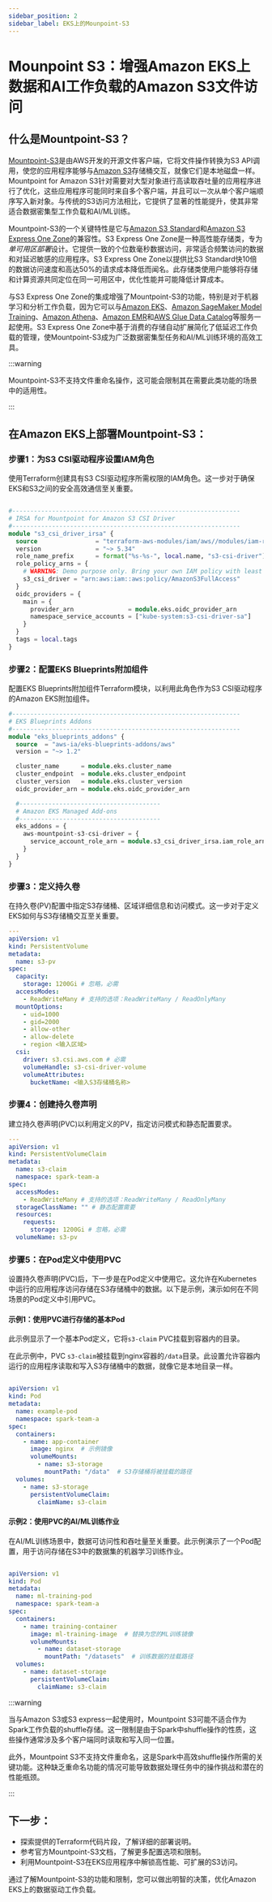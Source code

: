 ```yaml
---
sidebar_position: 2
sidebar_label: EKS上的Mounpoint-S3
---
```


# Mounpoint S3：增强Amazon EKS上数据和AI工作负载的Amazon S3文件访问

## 什么是Mountpoint-S3？

[Mountpoint-S3](https://github.com/awslabs/mountpoint-s3)是由AWS开发的开源文件客户端，它将文件操作转换为S3 API调用，使您的应用程序能够与[Amazon S3](https://aws.amazon.com/s3/)存储桶交互，就像它们是本地磁盘一样。Mountpoint for Amazon S3针对需要对大型对象进行高读取吞吐量的应用程序进行了优化，这些应用程序可能同时来自多个客户端，并且可以一次从单个客户端顺序写入新对象。与传统的S3访问方法相比，它提供了显著的性能提升，使其非常适合数据密集型工作负载和AI/ML训练。

Mountpoint-S3的一个关键特性是它与[Amazon S3 Standard](https://aws.amazon.com/s3/storage-classes/)和[Amazon S3 Express One Zone](https://aws.amazon.com/s3/storage-classes/)的兼容性。S3 Express One Zone是一种高性能存储类，专为*单可用区部署*设计。它提供一致的个位数毫秒数据访问，非常适合频繁访问的数据和对延迟敏感的应用程序。S3 Express One Zone以提供比S3 Standard快10倍的数据访问速度和高达50%的请求成本降低而闻名。此存储类使用户能够将存储和计算资源共同定位在同一可用区中，优化性能并可能降低计算成本。

与S3 Express One Zone的集成增强了Mountpoint-S3的功能，特别是对于机器学习和分析工作负载，因为它可以与[Amazon EKS](https://aws.amazon.com/eks/)、[Amazon SageMaker Model Training](https://aws.amazon.com/sagemaker/train/)、[Amazon Athena](https://aws.amazon.com/athena/)、[Amazon EMR](https://aws.amazon.com/emr/)和[AWS Glue Data Catalog](https://docs.aws.amazon.com/prescriptive-guidance/latest/serverless-etl-aws-glue/aws-glue-data-catalog.html)等服务一起使用。S3 Express One Zone中基于消费的存储自动扩展简化了低延迟工作负载的管理，使Mountpoint-S3成为广泛数据密集型任务和AI/ML训练环境的高效工具。


:::warning

Mountpoint-S3不支持文件重命名操作，这可能会限制其在需要此类功能的场景中的适用性。

:::


## 在Amazon EKS上部署Mountpoint-S3：

### 步骤1：为S3 CSI驱动程序设置IAM角色

使用Terraform创建具有S3 CSI驱动程序所需权限的IAM角色。这一步对于确保EKS和S3之间的安全高效通信至关重要。

```terraform

#---------------------------------------------------------------
# IRSA for Mountpoint for Amazon S3 CSI Driver
#---------------------------------------------------------------
module "s3_csi_driver_irsa" {
  source                = "terraform-aws-modules/iam/aws//modules/iam-role-for-service-accounts-eks"
  version               = "~> 5.34"
  role_name_prefix      = format("%s-%s-", local.name, "s3-csi-driver")
  role_policy_arns = {
    # WARNING: Demo purpose only. Bring your own IAM policy with least privileges
    s3_csi_driver = "arn:aws:iam::aws:policy/AmazonS3FullAccess"
  }
  oidc_providers = {
    main = {
      provider_arn               = module.eks.oidc_provider_arn
      namespace_service_accounts = ["kube-system:s3-csi-driver-sa"]
    }
  }
  tags = local.tags
}

```

### 步骤2：配置EKS Blueprints附加组件

配置EKS Blueprints附加组件Terraform模块，以利用此角色作为S3 CSI驱动程序的Amazon EKS附加组件。

```terraform
#---------------------------------------------------------------
# EKS Blueprints Addons
#---------------------------------------------------------------
module "eks_blueprints_addons" {
  source  = "aws-ia/eks-blueprints-addons/aws"
  version = "~> 1.2"

  cluster_name      = module.eks.cluster_name
  cluster_endpoint  = module.eks.cluster_endpoint
  cluster_version   = module.eks.cluster_version
  oidc_provider_arn = module.eks.oidc_provider_arn

  #---------------------------------------
  # Amazon EKS Managed Add-ons
  #---------------------------------------
  eks_addons = {
    aws-mountpoint-s3-csi-driver = {
      service_account_role_arn = module.s3_csi_driver_irsa.iam_role_arn
    }
  }
}

```

### 步骤3：定义持久卷

在持久卷(PV)配置中指定S3存储桶、区域详细信息和访问模式。这一步对于定义EKS如何与S3存储桶交互至关重要。

```yaml
---
apiVersion: v1
kind: PersistentVolume
metadata:
  name: s3-pv
spec:
  capacity:
    storage: 1200Gi # 忽略，必需
  accessModes:
    - ReadWriteMany # 支持的选项：ReadWriteMany / ReadOnlyMany
  mountOptions:
    - uid=1000
    - gid=2000
    - allow-other
    - allow-delete
    - region <输入区域>
  csi:
    driver: s3.csi.aws.com # 必需
    volumeHandle: s3-csi-driver-volume
    volumeAttributes:
      bucketName: <输入S3存储桶名称>
```

### 步骤4：创建持久卷声明

建立持久卷声明(PVC)以利用定义的PV，指定访问模式和静态配置要求。

```yaml
---
apiVersion: v1
kind: PersistentVolumeClaim
metadata:
  name: s3-claim
  namespace: spark-team-a
spec:
  accessModes:
    - ReadWriteMany # 支持的选项：ReadWriteMany / ReadOnlyMany
  storageClassName: "" # 静态配置需要
  resources:
    requests:
      storage: 1200Gi # 忽略，必需
  volumeName: s3-pv

```
### 步骤5：在Pod定义中使用PVC
设置持久卷声明(PVC)后，下一步是在Pod定义中使用它。这允许在Kubernetes中运行的应用程序访问存储在S3存储桶中的数据。以下是示例，演示如何在不同场景的Pod定义中引用PVC。

#### 示例1：使用PVC进行存储的基本Pod

此示例显示了一个基本Pod定义，它将`s3-claim` PVC挂载到容器内的目录。

在此示例中，PVC `s3-claim`被挂载到nginx容器的`/data`目录。此设置允许容器内运行的应用程序读取和写入S3存储桶中的数据，就像它是本地目录一样。

```yaml

apiVersion: v1
kind: Pod
metadata:
  name: example-pod
  namespace: spark-team-a
spec:
  containers:
    - name: app-container
      image: nginx  # 示例镜像
      volumeMounts:
        - name: s3-storage
          mountPath: "/data"  # S3存储桶将被挂载的路径
  volumes:
    - name: s3-storage
      persistentVolumeClaim:
        claimName: s3-claim

```

#### 示例2：使用PVC的AI/ML训练作业

在AI/ML训练场景中，数据可访问性和吞吐量至关重要。此示例演示了一个Pod配置，用于访问存储在S3中的数据集的机器学习训练作业。

```yaml

apiVersion: v1
kind: Pod
metadata:
  name: ml-training-pod
  namespace: spark-team-a
spec:
  containers:
    - name: training-container
      image: ml-training-image  # 替换为您的ML训练镜像
      volumeMounts:
        - name: dataset-storage
          mountPath: "/datasets"  # 训练数据的挂载路径
  volumes:
    - name: dataset-storage
      persistentVolumeClaim:
        claimName: s3-claim

```

:::warning

当与Amazon S3或S3 express一起使用时，Mountpoint S3可能不适合作为Spark工作负载的shuffle存储。这一限制是由于Spark中shuffle操作的性质，这些操作通常涉及多个客户端同时读取和写入同一位置。

此外，Mountpoint S3不支持文件重命名，这是Spark中高效shuffle操作所需的关键功能。这种缺乏重命名功能的情况可能导致数据处理任务中的操作挑战和潜在的性能瓶颈。

:::


## 下一步：

- 探索提供的Terraform代码片段，了解详细的部署说明。
- 参考官方Mountpoint-S3文档，了解更多配置选项和限制。
- 利用Mountpoint-S3在EKS应用程序中解锁高性能、可扩展的S3访问。

通过了解Mountpoint-S3的功能和限制，您可以做出明智的决策，优化Amazon EKS上的数据驱动工作负载。
